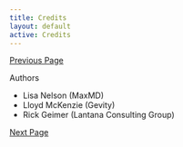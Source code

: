 ```yaml
---
title: Credits
layout: default
active: Credits
---
```


[Previous Page](Bulk_Data.html)

Authors
* Lisa Nelson (MaxMD)
* Lloyd McKenzie (Gevity)
* Rick Geimer (Lantana Consulting Group)

[Next Page](Examples.html)